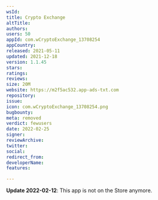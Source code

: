 ```yaml
---
wsId: 
title: Crypto Exchange
altTitle: 
authors: 
users: 50
appId: com.wCryptoExchange_13708254
appCountry: 
released: 2021-05-11
updated: 2021-12-18
version: 1.1.45
stars: 
ratings: 
reviews: 
size: 20M
website: https://m2f5ac532.app-ads-txt.com
repository: 
issue: 
icon: com.wCryptoExchange_13708254.png
bugbounty: 
meta: removed
verdict: fewusers
date: 2022-02-25
signer: 
reviewArchive: 
twitter: 
social: 
redirect_from: 
developerName: 
features: 

---
```


**Update 2022-02-12**: This app is not on the Store anymore.

